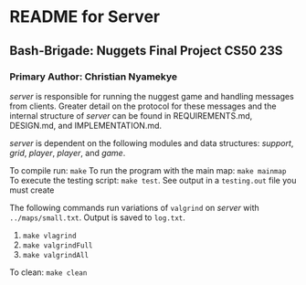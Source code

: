 # README for Server
## Bash-Brigade: Nuggets Final Project CS50 23S
### Primary Author: Christian Nyamekye

*server* is responsible for running the nuggest game and handling messages from clients. Greater detail on the protocol for these messages and the internal structure of *server* can be found in REQUIREMENTS.md, DESIGN.md, and IMPLEMENTATION.md.

*server* is dependent on the following modules and data structures: *support*, *grid*, *player*, *player*, and *game*.

To compile run: `make`
To run the program with the main map: `make mainmap`
To execute the testing script: `make test`. See output in a `testing.out` file you must create

The following commands run variations of `valgrind` on *server* with `../maps/small.txt`. Output is saved to `log.txt`.
1. `make vlagrind`
2. `make valgrindFull`
3. `make valgrindAll`

To clean: `make clean` 